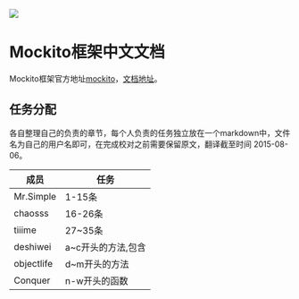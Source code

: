 ![](http://img.blog.csdn.net/20150731162529393)

# Mockito框架中文文档
Mockito框架官方地址[mockito](http://mockito.org/)，[文档地址](http://site.mockito.org/mockito/docs/current/org/mockito/Mockito.html)。

## 任务分配 

各自整理自己的负责的章节，每个人负责的任务独立放在一个markdown中，文件名为自己的用户名即可，在完成校对之前需要保留原文，翻译截至时间  2015-08-06。

|  成员 |  任务  |
|-----------|------|
| Mr.Simple | 1-15条 |
| chaosss | 16-26条 |
| tiiime | 27~35条 |
| deshiwei | a~c开头的方法,包含 |
| objectlife | d~m开头的方法 |
| Conquer | n-w开头的函数 |

